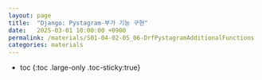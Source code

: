 ```yaml
---
layout: page
title:  "Django: Pystagram-부가 기능 구현"
date:   2025-03-01 10:00:00 +0900
permalink: /materials/S01-04-02-05_06-DrfPystagramAdditionalFunctions
categories: materials
---
```

* toc
{:toc .large-only .toc-sticky:true}
